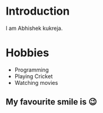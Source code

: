 # Introduction

I am Abhishek kukreja.


# Hobbies
  - Programming
  - Playing Cricket
  - Watching movies

## My favourite smile is :wink:
